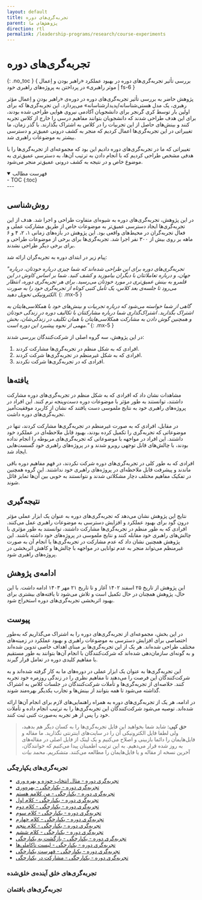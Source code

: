 ```yaml
---
layout: default
title: تجربه‌گری‌های دوره
parent: پژوهش‌های ما
direction: rtl
permalink: /leadership-programs/research/course-experiments
---
```


# تجربه‌گری‌های دوره
{: .no_toc }
{ بررسی تأثیر تجربه‌گری‌های دوره در بهبود عملکرد «راهبر بودن و اِعمال موثر راهبری» در پرداختن به پروژه‌های راهبری خود | fs-6 }

پژوهش حاضر به بررسی تأثیر تجربه‌گری‌های دوره در دوره‌ی «راهبر بودن و اِعمال مؤثر رهبری، یک مدل هستی‌شناسانه/پدیدارشناسانه» می‌پردازد. این تجربه‌گری‌ها که برای اولین بار توسط کری گرنجر برای دانشجویان آکادمی نیروی هوایی طراحی شده بودند، برای این هدف طراحی شدند که دانشجویان بتوانند مفاهیم درسی را خارج از کلاس تجربه کنند و بینش‌های حاصل از این تجربیات را در کلاس به اشتراک بگذارند. با گذر زمان، ما تغییراتی در این تجربه‌گری‌ها اعمال کردیم که منجر به کشف درونی عمیق‌تر و دسترسی بیشتر به موضوعات راهبری شد.

تغییراتی که ما در تجربه‌گری‌های دوره دادیم این بود که مجموعه‌ای از تجربه‌گری‌ها را با هدفی مشخص طراحی کردیم که با انجام دادن به ترتیب آن‌ها، به دسترسی عمیق‌تری به موضوع خاص و در نتیجه به کشف درونی عمیق‌تر منجر می‌شود.

<details open markdown="block">
  <summary>فهرست مطالب</summary>
  - TOC
  {:toc}
</details>
---

## روش‌شناسی
در این پژوهش، تجربه‌گری‌های دوره به شیوه‌ای متفاوت طراحی و اجرا شد. هدف از این تجربه‌گری‌ها ایجاد دسترسی عمیق‌تر به موضوعات خاص از طریق مشارکت عملی و فعال تجربه‌گران در محیط‌های واقعی بود. این پژوهش در بازه‌های زمانی ۱، ۲، ۴ و ۶ ماهه بر روی بیش از ۳۰۰ نفر اجرا شد. تجربه‌گری‌ها برای برخی از موضوعات طراحی و برای برخی دیگر طراحی نشدند.


پیام زیر در ابتدای دوره به تجربه‌گران ارائه ‌شد:

_"تجربه‌گری‌های دوره برای این طراحی شده‌اند که شما چیزی درباره خودتان، درباره جهان، و درباره تعاملاتتان با دیگران بیاموزید و کشف کنید. شما بر اساس کاوش در این قلمرو به بینش عمیق‌تری در مورد خودتان می‌رسید. برای هر تجربه‌گری دوره، انتظار می‌رود تا جلسه‌ی بعد کلاس، یک تأمل کتبی کوتاه از تجربه‌گری خود را به صورت الکترونیکی تحویل دهید._
{: .mx-5 }

_گاهی از شما خواسته می‌شود که درباره تجربیات و بینش‌های خود با همکلاسی‌هایتان به اشتراک بگذارید. اشتراک‌گذاری شما درباره مشارکتتان با تکالیف دوره در زندگی خودتان و همچنین گوش دادن به مشارکت همکلاسی‌هایتان با همان تکلیف در زندگی‌شان، بخش مهمی از نحوه پیشبرد این دوره است."_
{: .mx-5 }

در این پژوهش، سه گروه اصلی از شرکت‌کنندگان بررسی شدند:

1. افرادی که به شکل منظم در تجربه‌گری‌ها مشارکت کردند.
2. افرادی که به شکل غیرمنظم در تجربه‌گری‌ها شرکت کردند.
3. افرادی که در تجربه‌گری‌ها شرکت نکردند.

## یافته‌ها
مشاهدات نشان داد که افرادی که به شکل منظم در تجربه‌گری‌های دوره مشارکت داشتند، توانستند به طور مؤثر با موضوعات دوره دست‌و‌پنجه نرم کنند. این افراد در پروژه‌های راهبری خود به نتایج ملموسی دست یافتند که نشان از کاربرد موفقیت‌آمیز تجربه‌گری‌های دوره داشت.

در مقابل، افرادی که به صورت غیرمنظم در تجربه‌گری‌ها مشارکت کردند، تنها در موضوعاتی که تجربه‌گری را تکمیل کرده بودند، بهبود قابل ملاحظه‌ای در عملکرد خود داشتند. این افراد در مواجهه با موضوعاتی که تجربه‌گری‌های مربوطه را انجام نداده بودند، با چالش‌های قابل توجهی روبرو شدند و در پروژه‌های راهبری خود گسست‌هایی ایجاد شد.

افرادی که به طور کلی در تجربه‌گری‌های دوره شرکت نکردند، در فهم مفاهیم دوره باقی ماندند و پیشرفت قابل ملاحظه‌ای در پروژه‌های راهبری خود نداشتند. این گروه همچنین در تفکیک مفاهیم مختلف دچار مشکلاتی شدند و نتوانستند به خوبی بین آن‌ها تمایز قائل شوند.

## نتیجه‌گیری
نتایج این پژوهش نشان می‌دهد که تجربه‌گری‌های دوره به عنوان یک ابزار عملی مؤثر درون گود برای بهبود عملکرد و افزایش دسترسی به موضوعات راهبری عمل می‌کنند. افرادی که به طور منظم در تجربه‌گری‌ها مشارکت داشتند، توانستند به طور مؤثری با چالش‌های راهبری خود مقابله کنند و نتایج ملموسی در پروژه‌های خود داشته باشند. این پژوهش همچنین نشان داد که عدم مشارکت در تجربه‌گری‌ها یا انجام آن به صورت غیرمنظم می‌تواند منجر به عدم توانایی در مواجهه با چالش‌ها و کاهش اثربخشی در پروژه‌های راهبری شود.

## ادامه‌ی پژوهش
این پژوهش از تاریخ ۲۵ اسفند ۱۴۰۲ آغاز و تا تاریخ ۲۱ مهر ۱۴۰۳ ادامه داشت. با این حال، پژوهش همچنان در حال تکمیل است و تلاش می‌شود تا یافته‌های بیشتری برای بهبود اثربخشی تجربه‌گری‌های دوره استخراج شود.

## پیوست
در این بخش، مجموعه‌ای از تجربه‌گری‌های دوره را به اشتراک می‌گذاریم که به‌طور اختصاصی برای افزایش دسترسی به موضوعات راهبری و بهبود عملکرد در زمینه‌های مختلف طراحی شده‌اند. هر یک از این تجربه‌گری‌ها بر مبنای اهداف خاصی تدوین شده‌اند و به گونه‌ای سازمان‌دهی شده‌اند که شرکت‌کنندگان با انجام آن‌ها بتوانند به طور مستقیم با مفاهیم کلیدی دوره در تعامل قرار گیرند.

این تجربه‌گری‌ها به عنوان یک ابزار عملی در دوره‌های ما به کار گرفته شده‌اند و به شرکت‌کنندگان این فرصت را می‌دهند تا مفاهیم نظری را در زندگی روزمره خود تجربه کنند. خلاصه‌ای از تجربه‌گری‌ها و تأملات شرکت‌کنندگان در جلسات کلاس به اشتراک گذاشته می‌شود تا همه بتوانند از بینش‌ها و تجارب یکدیگر بهره‌مند شوند.

در ادامه، هر یک از تجربه‌گری‌های دوره به همراه راهنمایی‌های لازم برای انجام آن‌ها ارائه شده‌اند. توصیه می‌شود شرکت‌کنندگان این تجربه‌گری‌ها را به ترتیب انجام داده و تأملات خود را پس از هر تجربه به‌صورت کتبی ثبت کنند.

> **حق کپی:** شاید شما بخواهید این فایل‌ تجربه‌گری‌ها را به کسان دیگر هم بدهید، ولی لطفا فایل الکترونیکی آن را در سایت‌های اینترنتی نگذارید. ما مقاله و فایل‌‌هایمان را دائما بازبینی و اصلاح می‌کنیم و یک لینک از فایل اصلی در مقاله‌های به روز شده قرار می‌دهیم. به این ترتیب اطمینان پیدا می‌کنیم که خوانندگان، آخرین نسخه از مقاله و یا فایل‌هایمان را مطالعه می‌کنند. _متشکریم. محمد بیات_

### تجربه‌گری‌های یکپارچگی

- [تجربه‌گری دوره - مثال انتخاب حوزه و بهره وری](/assets/course-experiments/integrity/00_تجربه_گری_دوره_مثال_انتخاب_حوزه_و_بهره_وری.pdf)
- [تجربه‌گری دوره - یکپارچگی - بهره‌وری](/assets/course-experiments/integrity/01_تجربه_گری_دوره_یکپارچگی_بهره_وری.pdf)
- [تجربه‌گری دوره - یکپارچگی - من کلامم هستم](/assets/course-experiments/integrity/02_تجربه_گری_دوره_یکپارچگی_من_کلامم_هستم.pdf)
- [تجربه‌گری دوره - یکپارچگی - کلام اول](/assets/course-experiments/integrity/03_تجربه_گری_دوره_یکپارچگی_کلام_اول.pdf)
- [تجربه‌گری دوره - یکپارچگی - کلام دوم](/assets/course-experiments/integrity/04_تجربه_گری_دوره_یکپارچگی_کلام_دوم.pdf)
- [تجربه‌گری دوره - یکپارچگی - کلام سوم](/assets/course-experiments/integrity/05_تجربه_گری_دوره_یکپارچگی_کلام_سوم.pdf)
- [تجربه‌گری دوره - یکپارچگی - کلام چهارم](/assets/course-experiments/integrity/06_تجربه_گری_دوره_یکپارچگی_کلام_چهارم.pdf)
- [تجربه‌گری دوره - یکپارچگی - کلام پنجم](/assets/course-experiments/integrity/07_تجربه_گری_دوره_یکپارچگی_کلام_پنجم.pdf)
- [تجربه‌گری دوره - یکپارچگی - کلام ششم](/assets/course-experiments/integrity/08_تجربه_گری_دوره_یکپارچگی_کلام_ششم.pdf)
- [تجربه‌گری دوره - یکپارچگی - بازگشت به یکپارچگی](/assets/course-experiments/integrity/09_تجربه_گری_دوره_یکپارچگی_بازگشت_به_یکپارچگی.pdf)
- [تجربه‌گری دوره - یکپارچگی - لیست ناکاملی‌ها](/assets/course-experiments/integrity/10_تجربه_گری_دوره_یکپارچگی_لیست_ناکاملی_ها.pdf)
- [تجربه‌گری دوره - یکپارچگی - فهرست یکپارچگی](/assets/course-experiments/integrity/11_تجربه_گری_دوره_یکپارچگی_فهرست_یکپارچگی.pdf)
- [تجربه‌گری دوره - یکپارچگی - مشارکت در یکپارچگی](/assets/course-experiments/integrity/12_تجربه_گری_دوره_یکپارچگی_مشارکت_در_یکپارچگی.pdf)

### تجربه‌گری‌های خلق آینده‌ی خلق‌شده

### تجربه‌گری‌های بافتمان

